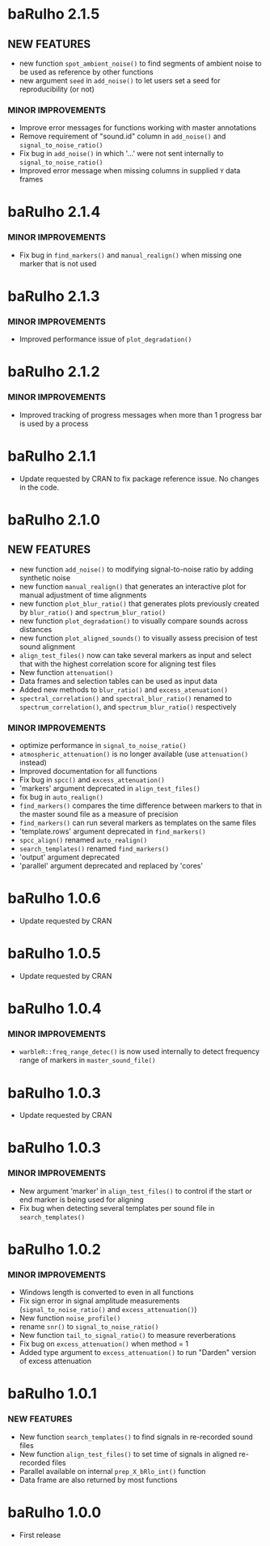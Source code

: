 baRulho 2.1.5
=========================

## NEW FEATURES

* new function `spot_ambient_noise()` to find segments of ambient noise to be used as reference by other functions
* new argument `seed` in `add_noise()` to let users set a seed for reproducibility (or not)

### MINOR IMPROVEMENTS

* Improve error messages for functions working with master annotations
* Remove requirement of "sound.id" column in `add_noise()` and `signal_to_noise_ratio()`
* Fix bug in `add_noise()` in which '...' were not sent internally to `signal_to_noise_ratio()`
* Improved error message when missing columns in supplied `Y` data frames 

baRulho 2.1.4
=========================

### MINOR IMPROVEMENTS

* Fix bug in `find_markers()` and `manual_realign()` when missing one marker that is not used


baRulho 2.1.3
=========================

### MINOR IMPROVEMENTS

* Improved performance issue of `plot_degradation()` 


baRulho 2.1.2
=========================

### MINOR IMPROVEMENTS

* Improved tracking of progress messages when more than 1 progress bar is used by a process


baRulho 2.1.1
=========================

* Update requested by CRAN to fix package reference issue. No changes in the code.


baRulho 2.1.0
=========================

## NEW FEATURES

* new function `add_noise()` to modifying signal-to-noise ratio by adding synthetic noise
* new function `manual_realign()` that generates an interactive plot for manual adjustment of time alignments
* new function `plot_blur_ratio()` that generates plots previously created by `blur_ratio()` and `spectrum_blur_ratio()`
* new function `plot_degradation()` to visually compare sounds across distances
* new function `plot_aligned_sounds()` to visually assess precision of test sound alignment
* `align_test_files()` now can take several markers as input and select that with the highest correlation score for aligning test files
* New function `attenuation()`
* Data frames and selection tables can be used as input data
* Added new methods to `blur_ratio()` and `excess_atenuation()`
* `spectral_correlation()` and `spectral_blur_ratio()` renamed to `spectrum_correlation()`, and `spectrum_blur_ratio()` respectively

### MINOR IMPROVEMENTS

* optimize performance in `signal_to_noise_ratio()`
* `atmospheric_attenuation()` is no longer available (use `attenuation()` instead)
* Improved documentation for all functions
* Fix bug in `spcc()` and `excess_attenuation()`
* 'markers' argument deprecated in `align_test_files()`
* fix bug in `auto_realign()`
* `find_markers()` compares the time difference between markers to that in the master sound file as a measure of precision
* `find_markers()` can run several markers as templates on the same files
* 'template.rows' argument deprecated in `find_markers()`
* `spcc_align()` renamed `auto_realign()`
* `search_templates()` renamed `find_markers()`
* 'output' argument deprecated
* 'parallel' argument deprecated and replaced by 'cores'

baRulho 1.0.6
=========================

* Update requested by CRAN

baRulho 1.0.5
=========================

* Update requested by CRAN

baRulho 1.0.4
=========================

### MINOR IMPROVEMENTS

* `warbleR::freq_range_detec()` is now used internally to detect frequency range of markers in `master_sound_file()` 

baRulho 1.0.3
=========================

* Update requested by CRAN

baRulho 1.0.3
=========================

### MINOR IMPROVEMENTS

* New argument 'marker' in `align_test_files()` to control if the start or end marker is being used for aligning
* Fix bug when detecting several templates per sound file in `search_templates()`

baRulho 1.0.2
=========================

### MINOR IMPROVEMENTS

* Windows length is converted to even in all functions
* Fix sign error in signal amplitude measurements (`signal_to_noise_ratio()` and `excess_attenuation()`)
* New function `noise_profile()` 
* rename `snr()` to `signal_to_noise_ratio()`
* New function `tail_to_signal_ratio()` to measure reverberations
* Fix bug on `excess_attenuation()` when method = 1
* Added type argument to `excess_attenuation()` to run "Darden" version of excess attenuation 

baRulho 1.0.1
=========================

### NEW FEATURES

* New function `search_templates()` to find signals in re-recorded sound files
* New function `align_test_files()` to set time of signals in aligned re-recorded files
* Parallel available on internal `prep_X_bRlo_int()` function
* Data frame are also returned by most functions

baRulho 1.0.0
=========================

* First release

